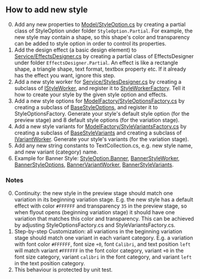 ## How to add new style

0. Add any new properties to [Model/StyleOption.cs](https://github.com/PowerPointLabs/PowerPointLabs/blob/master/PowerPointLabs/PowerPointLabs/PictureSlidesLab/Model/StyleOption.cs) by creating a partial class of StyleOption under folder `StyleOption.Partial`. For example, the new style may contain a shape, so this shape's color and transparency can be added to style option in order to control its properties.
1. Add the design effect (a basic design element) to [Service/EffectsDesigner.cs](https://github.com/PowerPointLabs/PowerPointLabs/blob/master/PowerPointLabs/PowerPointLabs/PictureSlidesLab/Service/EffectsDesigner.cs) by creating a partial class of EffectsDesigner under folder `EffectsDesigner.Partial`. An effect is like a rectangle shape, a triangle shape, text format, textbox property etc. If it already has the effect you want, ignore this step.
2. Add a new style worker for [Service/StylesDesigner.cs](https://github.com/PowerPointLabs/PowerPointLabs/blob/master/PowerPointLabs/PowerPointLabs/PictureSlidesLab/Service/StylesDesigner.cs) by creating a subclass of [IStyleWorker](https://github.com/PowerPointLabs/PowerPointLabs/blob/master/PowerPointLabs/PowerPointLabs/PictureSlidesLab/Service/StylesWorker/Interface/IStyleWorker.cs), and register it to [StyleWorkerFactory](https://github.com/PowerPointLabs/PowerPointLabs/blob/master/PowerPointLabs/PowerPointLabs/PictureSlidesLab/Service/StylesWorker/StyleWorkerFactory.cs). Tell it how to create your style by the given style option and effects.
3. Add a new style options for [ModelFactory/StyleOptionsFactory.cs](https://github.com/PowerPointLabs/PowerPointLabs/blob/master/PowerPointLabs/PowerPointLabs/PictureSlidesLab/ModelFactory/StyleOptionsFactory.cs) by creating a subclass of [BaseStyleOptions](https://github.com/PowerPointLabs/PowerPointLabs/blob/master/PowerPointLabs/PowerPointLabs/PictureSlidesLab/ModelFactory/Options/BaseStyleOptions.cs), and register it to StyleOptionsFactory. Generate your style's default style option (for the preview stage) and 8 default style options (for the variation stage).
4. Add a new style variants for [ModelFactory/StyleVariantsFactory.cs](https://github.com/PowerPointLabs/PowerPointLabs/blob/master/PowerPointLabs/PowerPointLabs/PictureSlidesLab/ModelFactory/StyleVariantsFactory.cs) by creating a subclass of [BaseStyleVariants](https://github.com/PowerPointLabs/PowerPointLabs/blob/master/PowerPointLabs/PowerPointLabs/PictureSlidesLab/ModelFactory/Variants/BaseStyleVariants.cs) and creating a subclass of [IVariantWorker](https://github.com/PowerPointLabs/PowerPointLabs/blob/master/PowerPointLabs/PowerPointLabs/PictureSlidesLab/ModelFactory/VariantWorker/Interface/IVariantWorker.cs). Generate your style's variants (for the variation stage).
5. Add any new string constants to TextCollection.cs, e.g. new style name, and new variant (category) name.
6. Example for Banner Style: [StyleOption.Banner](https://github.com/PowerPointLabs/PowerPointLabs/blob/master/PowerPointLabs/PowerPointLabs/PictureSlidesLab/Model/StyleOption.Partial/StyleOption.BannerStyle.cs), [BannerStyleWorker](https://github.com/PowerPointLabs/PowerPointLabs/blob/master/PowerPointLabs/PowerPointLabs/PictureSlidesLab/Service/StylesWorker/BannerStyleWorker.cs), [BannerStyleOptions](https://github.com/PowerPointLabs/PowerPointLabs/blob/master/PowerPointLabs/PowerPointLabs/PictureSlidesLab/ModelFactory/Options/BannerStyleOptions.cs), [BannerVariantWorker](https://github.com/PowerPointLabs/PowerPointLabs/blob/master/PowerPointLabs/PowerPointLabs/PictureSlidesLab/ModelFactory/VariantWorker/BannerVariantWorker.cs), [BannerStyleVariants](https://github.com/PowerPointLabs/PowerPointLabs/blob/master/PowerPointLabs/PowerPointLabs/PictureSlidesLab/ModelFactory/Variants/BannerStyleVariants.cs). 

### Notes
0. Continuity: the new style in the preview stage should match one variation in its beginning variation stage. E.g. the new style has a default effect with color `#FFFFFF` and transparency `35` in the preview stage, so when flyout opens (beginning variation stage) it should have one variation that matches this color and transparency. This can be achieved by adjusting StyleOptionsFactory.cs and StyleVariantsFactory.cs.
1. Step-by-step Customization: all variations in the beginning variation stage should match one variant in each variant category. E.g. a variation with font color `#FFFFFF`, font size `+0`, font `Calibri`, and text position `left` will match variant `#FFFFFF` in the font color category, variant `+0` in the font size category, variant `calibri` in the font category, and variant `left` in the text position category.
2. This behaviour is protected by unit test.
